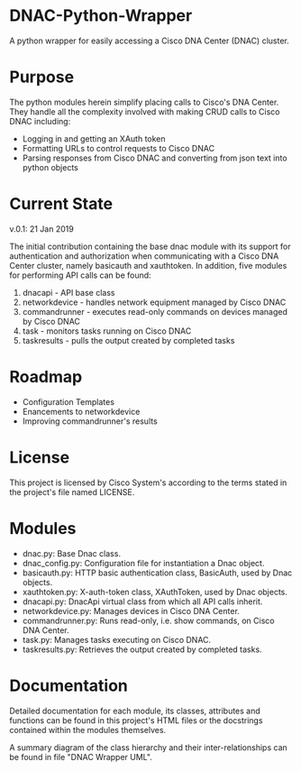 # DNAC-Python-Wrapper
A python wrapper for easily accessing a Cisco DNA Center (DNAC) cluster.

# Purpose
The python modules herein simplify placing calls to Cisco's DNA Center.  They handle all the complexity involved with making CRUD calls to Cisco DNAC including:
  - Logging in and getting an XAuth token
  - Formatting URLs to control requests to Cisco DNAC
  - Parsing responses from Cisco DNAC and converting from json text into python objects

# Current State
v.0.1: 21 Jan 2019

The initial contribution containing the base dnac module with its support for authentication and authorization when communicating with a Cisco DNA Center cluster, namely basicauth and xauthtoken.  In addition, five modules for performing API calls can be found:
  1. dnacapi - API base class
  2. networkdevice - handles network equipment managed by Cisco DNAC
  3. commandrunner - executes read-only commands on devices managed by Cisco DNAC
  4. task - monitors tasks running on Cisco DNAC
  5. taskresults - pulls the output created by completed tasks

# Roadmap
- Configuration Templates
- Enancements to networkdevice
- Improving commandrunner's results

# License
This project is licensed by Cisco System's according to the terms stated in the project's file named LICENSE.

# Modules
- dnac.py: Base Dnac class.
- dnac_config.py: Configuration file for instantiation a Dnac object.
- basicauth.py: HTTP basic authentication class, BasicAuth, used by Dnac objects.
- xauthtoken.py: X-auth-token class, XAuthToken, used by Dnac objects.
- dnacapi.py: DnacApi virtual class from which all API calls inherit.
- networkdevice.py: Manages devices in Cisco DNA Center.
- commandrunner.py: Runs read-only, i.e. show commands, on Cisco DNA Center.
- task.py: Manages tasks executing on Cisco DNAC.
- taskresults.py: Retrieves the output created by completed tasks.

# Documentation
Detailed documentation for each module, its classes, attributes and functions can be found in this project's HTML files or the docstrings contained within the modules themselves.

A summary diagram of the class hierarchy and their inter-relationships can be found in file "DNAC Wrapper UML".
